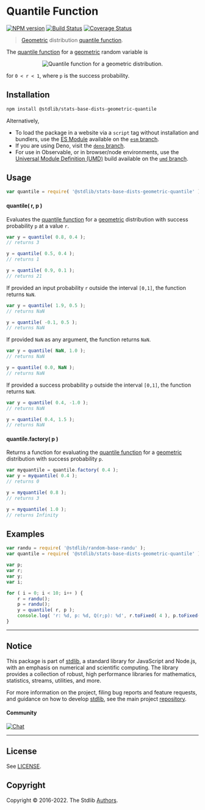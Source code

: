 <!--

@license Apache-2.0

Copyright (c) 2018 The Stdlib Authors.

Licensed under the Apache License, Version 2.0 (the "License");
you may not use this file except in compliance with the License.
You may obtain a copy of the License at

   http://www.apache.org/licenses/LICENSE-2.0

Unless required by applicable law or agreed to in writing, software
distributed under the License is distributed on an "AS IS" BASIS,
WITHOUT WARRANTIES OR CONDITIONS OF ANY KIND, either express or implied.
See the License for the specific language governing permissions and
limitations under the License.

-->

# Quantile Function

[![NPM version][npm-image]][npm-url] [![Build Status][test-image]][test-url] [![Coverage Status][coverage-image]][coverage-url] <!-- [![dependencies][dependencies-image]][dependencies-url] -->

> [Geometric][geometric-distribution] distribution [quantile function][quantile-function].

<section class="intro">

The [quantile function][quantile-function] for a [geometric][geometric-distribution] random variable is

<!-- <equation class="equation" label="eq:geometric_quantile_function" align="center" raw="Q(r;p)=\left\lceil \frac{\ln(1-r)}{\ln(1-p)} \right\rceil" alt="Quantile function for a geometric distribution."> -->

<div class="equation" align="center" data-raw-text="Q(r;p)=\left\lceil \frac{\ln(1-r)}{\ln(1-p)} \right\rceil" data-equation="eq:geometric_quantile_function">
    <img src="https://cdn.jsdelivr.net/gh/stdlib-js/stdlib@51534079fef45e990850102147e8945fb023d1d0/lib/node_modules/@stdlib/stats/base/dists/geometric/quantile/docs/img/equation_geometric_quantile_function.svg" alt="Quantile function for a geometric distribution.">
    <br>
</div>

<!-- </equation> -->

for `0 < r < 1`, where `p` is the success probability.

</section>

<!-- /.intro -->

<section class="installation">

## Installation

```bash
npm install @stdlib/stats-base-dists-geometric-quantile
```

Alternatively,

-   To load the package in a website via a `script` tag without installation and bundlers, use the [ES Module][es-module] available on the [`esm` branch][esm-url].
-   If you are using Deno, visit the [`deno` branch][deno-url].
-   For use in Observable, or in browser/node environments, use the [Universal Module Definition (UMD)][umd] build available on the [`umd` branch][umd-url].

</section>

<section class="usage">

## Usage

```javascript
var quantile = require( '@stdlib/stats-base-dists-geometric-quantile' );
```

#### quantile( r, p )

Evaluates the [quantile function][quantile-function] for a [geometric][geometric-distribution] distribution with success probability `p` at a value `r`.

```javascript
var y = quantile( 0.8, 0.4 );
// returns 3

y = quantile( 0.5, 0.4 );
// returns 1

y = quantile( 0.9, 0.1 );
// returns 21
```

If provided an input probability `r` outside the interval `[0,1]`, the function returns `NaN`.

```javascript
var y = quantile( 1.9, 0.5 );
// returns NaN

y = quantile( -0.1, 0.5 );
// returns NaN
```

If provided `NaN` as any argument, the function returns `NaN`.

```javascript
var y = quantile( NaN, 1.0 );
// returns NaN

y = quantile( 0.0, NaN );
// returns NaN
```

If provided a success probability `p` outside the interval `[0,1]`, the function returns `NaN`.

```javascript
var y = quantile( 0.4, -1.0 );
// returns NaN

y = quantile( 0.4, 1.5 );
// returns NaN
```

#### quantile.factory( p )

Returns a function for evaluating the [quantile function][quantile-function] for a [geometric][geometric-distribution] distribution with success probability `p`.

```javascript
var myquantile = quantile.factory( 0.4 );
var y = myquantile( 0.4 );
// returns 0

y = myquantile( 0.8 );
// returns 3

y = myquantile( 1.0 );
// returns Infinity
```

</section>

<!-- /.usage -->

<section class="examples">

## Examples

<!-- eslint no-undef: "error" -->

```javascript
var randu = require( '@stdlib/random-base-randu' );
var quantile = require( '@stdlib/stats-base-dists-geometric-quantile' );

var p;
var r;
var y;
var i;

for ( i = 0; i < 10; i++ ) {
    r = randu();
    p = randu();
    y = quantile( r, p );
    console.log( 'r: %d, p: %d, Q(r;p): %d', r.toFixed( 4 ), p.toFixed( 4 ), y.toFixed( 4 ) );
}
```

</section>

<!-- /.examples -->

<!-- Section for related `stdlib` packages. Do not manually edit this section, as it is automatically populated. -->

<section class="related">

</section>

<!-- /.related -->

<!-- Section for all links. Make sure to keep an empty line after the `section` element and another before the `/section` close. -->


<section class="main-repo" >

* * *

## Notice

This package is part of [stdlib][stdlib], a standard library for JavaScript and Node.js, with an emphasis on numerical and scientific computing. The library provides a collection of robust, high performance libraries for mathematics, statistics, streams, utilities, and more.

For more information on the project, filing bug reports and feature requests, and guidance on how to develop [stdlib][stdlib], see the main project [repository][stdlib].

#### Community

[![Chat][chat-image]][chat-url]

---

## License

See [LICENSE][stdlib-license].


## Copyright

Copyright &copy; 2016-2022. The Stdlib [Authors][stdlib-authors].

</section>

<!-- /.stdlib -->

<!-- Section for all links. Make sure to keep an empty line after the `section` element and another before the `/section` close. -->

<section class="links">

[npm-image]: http://img.shields.io/npm/v/@stdlib/stats-base-dists-geometric-quantile.svg
[npm-url]: https://npmjs.org/package/@stdlib/stats-base-dists-geometric-quantile

[test-image]: https://github.com/stdlib-js/stats-base-dists-geometric-quantile/actions/workflows/test.yml/badge.svg?branch=main
[test-url]: https://github.com/stdlib-js/stats-base-dists-geometric-quantile/actions/workflows/test.yml?query=branch:main

[coverage-image]: https://img.shields.io/codecov/c/github/stdlib-js/stats-base-dists-geometric-quantile/main.svg
[coverage-url]: https://codecov.io/github/stdlib-js/stats-base-dists-geometric-quantile?branch=main

<!--

[dependencies-image]: https://img.shields.io/david/stdlib-js/stats-base-dists-geometric-quantile.svg
[dependencies-url]: https://david-dm.org/stdlib-js/stats-base-dists-geometric-quantile/main

-->

[chat-image]: https://img.shields.io/gitter/room/stdlib-js/stdlib.svg
[chat-url]: https://gitter.im/stdlib-js/stdlib/

[stdlib]: https://github.com/stdlib-js/stdlib

[stdlib-authors]: https://github.com/stdlib-js/stdlib/graphs/contributors

[umd]: https://github.com/umdjs/umd
[es-module]: https://developer.mozilla.org/en-US/docs/Web/JavaScript/Guide/Modules

[deno-url]: https://github.com/stdlib-js/stats-base-dists-geometric-quantile/tree/deno
[umd-url]: https://github.com/stdlib-js/stats-base-dists-geometric-quantile/tree/umd
[esm-url]: https://github.com/stdlib-js/stats-base-dists-geometric-quantile/tree/esm

[stdlib-license]: https://raw.githubusercontent.com/stdlib-js/stats-base-dists-geometric-quantile/main/LICENSE

[geometric-distribution]: https://en.wikipedia.org/wiki/Geometric_distribution

[quantile-function]: https://en.wikipedia.org/wiki/Quantile_function

</section>

<!-- /.links -->
